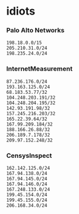 # idiots

### Palo Alto Networks
```shell
198.18.0.0/15
205.210.31.0/24
198.235.24.0/24
```

### InternetMeasurement
```shell
87.236.176.0/24
193.163.125.0/24
68.183.53.77/32
104.248.203.191/32
104.248.204.195/32
142.93.191.98/32
157.245.216.203/32
165.22.39.64/32
167.99.209.184/32
188.166.26.88/32
206.189.7.178/32
209.97.152.248/32
```

### CensysInspect
```shell
162.142.125.0/24
167.94.138.0/24
167.94.145.0/24
167.94.146.0/24
167.248.133.0/24
199.45.154.0/24
199.45.155.0/24
206.168.34.0/24
```
